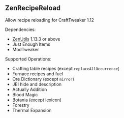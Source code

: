 ## ZenRecipeReload

Allow recipe reloading for CraftTweaker 1.12

Dependencies:

* [ZenUtils](https://www.curseforge.com/minecraft/mc-mods/zenutil) 1.13.3 or above
* Just Enough Items
* ModTweaker

Supported Operations:

* Crafting table recipes (except `replaceAllOccurrence`)
* Furnace recipes and fuel
* Ore Dictionary (except `mirror`)
* JEI hide and description
* Actually Addition
* Blood Magic
* Botania (except lexicon)
* Forestry
* Thermal Expansion
